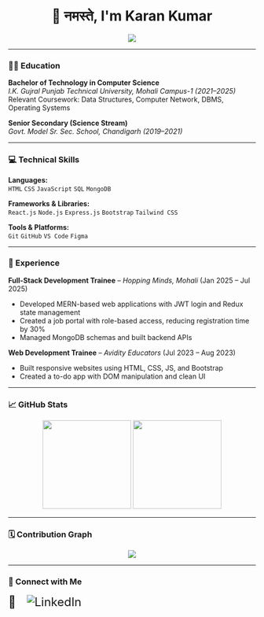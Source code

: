 <h1 align="center">🙏 नमस्ते, I'm Karan Kumar</h1>

<div align="center">
  <img src="https://readme-typing-svg.herokuapp.com/?lines=Full-stack+Web+Developer;MERN+Stack+Trainee;Clean+UI+Lover+☕;Always+Learning+New+Tech&center=true&width=500&height=35">
</div>


---

### 👨‍🎓 Education

**Bachelor of Technology in Computer Science**  
_I.K. Gujral Punjab Technical University, Mohali Campus-1 (2021–2025)_  
Relevant Coursework: Data Structures, Computer Network, DBMS, Operating Systems

**Senior Secondary (Science Stream)**  
_Govt. Model Sr. Sec. School, Chandigarh (2019–2021)_

---

### 💻 Technical Skills

**Languages:**  
`HTML` `CSS` `JavaScript` `SQL` `MongoDB`

**Frameworks & Libraries:**  
`React.js` `Node.js` `Express.js` `Bootstrap` `Tailwind CSS`

**Tools & Platforms:**  
`Git` `GitHub` `VS Code` `Figma`

---

### 💼 Experience

**Full-Stack Development Trainee** – *Hopping Minds, Mohali* (Jan 2025 – Jul 2025)  
- Developed MERN-based web applications with JWT login and Redux state management  
- Created a job portal with role-based access, reducing registration time by 30%  
- Managed MongoDB schemas and built backend APIs

**Web Development Trainee** – *Avidity Educators* (Jul 2023 – Aug 2023)  
- Built responsive websites using HTML, CSS, JS, and Bootstrap  
- Created a to-do app with DOM manipulation and clean UI

---


### 📈 GitHub Stats

<div align="center">
  <img src="https://github-readme-stats.vercel.app/api?username=karan7638&show_icons=true&theme=radical" height="180em"/>
  <img src="https://github-readme-stats.vercel.app/api/top-langs/?username=karan7638&layout=compact&theme=radical" height="180em"/>
</div>

---

### 🗓️ Contribution Graph

<div align="center">
  <img src="https://github-readme-activity-graph.cyclic.app/graph?username=karan7638&theme=react-dark&hide_border=true"/>
</div>

---


### 🤝 Connect with Me

<p align="left">
  <a href="mailto:karan2421kumar@gmail.com" target="_blank" style="text-decoration:none; font-size: 24px; margin-right: 15px;">
    📧
  </a>
  <a href="https://linkedin.com/in/karan-kumar-99080b24b" target="_blank" style="text-decoration:none; font-size: 24px;">
    <img src="https://img.icons8.com/ios-filled/24/0077B5/linkedin.png" alt="LinkedIn"/>
  </a>
</p>

